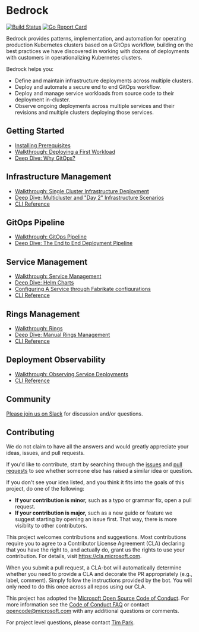 # Bedrock

[![Build Status](https://dev.azure.com/epicstuff/bedrock/_apis/build/status/Microsoft.bedrock?branchName=master)](https://dev.azure.com/epicstuff/bedrock/_build/latest?definitionId=54&branchName=master)
[![Go Report Card](https://goreportcard.com/badge/github.com/microsoft/bedrock)](https://goreportcard.com/report/github.com/microsoft/bedrock)

Bedrock provides patterns, implementation, and automation for operating production Kubernetes clusters based on a GitOps workflow, building on the best practices we have discovered in working with dozens of deployments with customers in operationalizing Kubernetes clusters.

Bedrock helps you:
* Define and maintain infrastructure deployments across multiple clusters.
* Deploy and automate a secure end to end GitOps workflow.
* Deploy and manage service workloads from source code to their deployment in-cluster.
* Observe ongoing deployments across multiple services and their revisions and multiple clusters deploying those services.

## Getting Started
* [Installing Prerequisites](./tools/prereqs/README.md)
* [Walkthrough: Deploying a First Workload](./docs/firstWorkload)
* [Deep Dive: Why GitOps?](./docs/why-gitops.md)

## Infrastructure Management
* [Walkthrough: Single Cluster Infrastructure Deployment](./docs/single-cluster.md)
* [Deep Dive: Multicluster and "Day 2" Infrastructure Scenarios](./docs/multicluster.md)
* [CLI Reference](https://github.com/microsoft/bedrock-cli/blob/master/guides/cloud-infra-management.md)

## GitOps Pipeline
* [Walkthrough: GitOps Pipeline](./docs/hld-to-manifest.md)
* [Deep Dive: The End to End Deployment Pipeline](./docs/gitops-pipeline.md)

## Service Management
* [Walkthrough: Service Management](./docs/services.md)
* [Deep Dive: Helm Charts](https://github.com/microsoft/bedrock-cli/blob/master/guides/building-helm-charts-for-bedrock.md)
* [Configuring A Service through Fabrikate configurations](./docs/service-configuration.md)
* [CLI Reference](https://github.com/microsoft/bedrock-cli/blob/master/guides/service-management.md)

## Rings Management
* [Walkthrough: Rings](./docs/rings.md)
* [Deep Dive: Manual Rings Management](https://github.com/microsoft/bedrock-cli/blob/master/guides/manual-guide-to-rings.md)
* [CLI Reference](https://github.com/microsoft/bedrock-cli/blob/master/guides/rings-101.md)

## Deployment Observability
* [Walkthrough: Observing Service Deployments](./docs/introspection.md)
* [CLI Reference](https://github.com/microsoft/bedrock-cli/blob/master/guides/service-introspection.md)

## Community

[Please join us on Slack](https://join.slack.com/t/bedrockco/shared_invite/enQtNjIwNzg3NTU0MDgzLWRiYzQxM2ZmZjQ2NGE2YjA2YTJmMjg3ZmJmOTQwOWY0MTU3NDVkNDJkZDUyMDExZjIxNTg5NWY3MTI3MzFiN2U) for discussion and/or questions.

## Contributing

We do not claim to have all the answers and would greatly appreciate your ideas, issues, and pull requests. 

If you'd like to contribute, start by searching through the [issues](https://github.com/microsoft/bedrock/issues) and [pull requests](https://github.com/microsoft/bedrock/pulls) to see whether someone else has raised a similar idea or question.

If you don't see your idea listed, and you think it fits into the goals of this project, do one of the following:
* **If your contribution is minor,** such as a typo or grammar fix, open a pull request.
* **If your contribution is major,** such as a new guide or feature we suggest starting by opening an issue first. That way, there is more visiblity to other contributors.

This project welcomes contributions and suggestions. Most contributions require you to agree to a
Contributor License Agreement (CLA) declaring that you have the right to, and actually do, grant us
the rights to use your contribution. For details, visit https://cla.microsoft.com.

When you submit a pull request, a CLA-bot will automatically determine whether you need to provide
a CLA and decorate the PR appropriately (e.g., label, comment). Simply follow the instructions
provided by the bot. You will only need to do this once across all repos using our CLA.

This project has adopted the [Microsoft Open Source Code of Conduct](https://opensource.microsoft.com/codeofconduct/).
For more information see the [Code of Conduct FAQ](https://opensource.microsoft.com/codeofconduct/faq/) or
contact [opencode@microsoft.com](mailto:opencode@microsoft.com) with any additional questions or comments.

For project level questions, please contact [Tim Park](mailto:tpark@microsoft.com).
